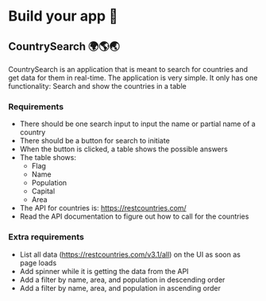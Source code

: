 # Build your app 🥽

## CountrySearch 🌍🌎🌏

CountrySearch is an application that is meant to search for countries and get data for them in real-time. The application is very simple. It only has one functionality: Search and show the countries in a table

### Requirements

* There should be one search input to input the name or partial name of a country
* There should be a button for search to initiate
* When the button is clicked, a table shows the possible answers
* The table shows:
  * Flag
  * Name
  * Population
  * Capital
  * Area
* The API for countries is: https://restcountries.com/
* Read the API documentation to figure out how to call for the countries

### Extra requirements

* List all data (https://restcountries.com/v3.1/all) on the UI as soon as page loads
* Add spinner while it is getting the data from the API
* Add a filter by name, area, and population in descending order
* Add a filter by name, area, and population in ascending order
